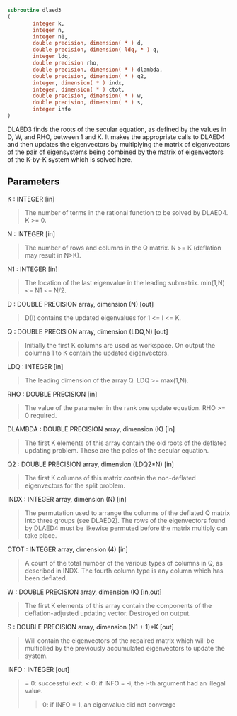 ```fortran
subroutine dlaed3
(
        integer k,
        integer n,
        integer n1,
        double precision, dimension( * ) d,
        double precision, dimension( ldq, * ) q,
        integer ldq,
        double precision rho,
        double precision, dimension( * ) dlambda,
        double precision, dimension( * ) q2,
        integer, dimension( * ) indx,
        integer, dimension( * ) ctot,
        double precision, dimension( * ) w,
        double precision, dimension( * ) s,
        integer info
)
```

DLAED3 finds the roots of the secular equation, as defined by the
values in D, W, and RHO, between 1 and K.  It makes the
appropriate calls to DLAED4 and then updates the eigenvectors by
multiplying the matrix of eigenvectors of the pair of eigensystems
being combined by the matrix of eigenvectors of the K-by-K system
which is solved here.

## Parameters
K : INTEGER [in]
> The number of terms in the rational function to be solved by
> DLAED4.  K >= 0.

N : INTEGER [in]
> The number of rows and columns in the Q matrix.
> N >= K (deflation may result in N>K).

N1 : INTEGER [in]
> The location of the last eigenvalue in the leading submatrix.
> min(1,N) <= N1 <= N/2.

D : DOUBLE PRECISION array, dimension (N) [out]
> D(I) contains the updated eigenvalues for
> 1 <= I <= K.

Q : DOUBLE PRECISION array, dimension (LDQ,N) [out]
> Initially the first K columns are used as workspace.
> On output the columns 1 to K contain
> the updated eigenvectors.

LDQ : INTEGER [in]
> The leading dimension of the array Q.  LDQ >= max(1,N).

RHO : DOUBLE PRECISION [in]
> The value of the parameter in the rank one update equation.
> RHO >= 0 required.

DLAMBDA : DOUBLE PRECISION array, dimension (K) [in]
> The first K elements of this array contain the old roots
> of the deflated updating problem.  These are the poles
> of the secular equation.

Q2 : DOUBLE PRECISION array, dimension (LDQ2*N) [in]
> The first K columns of this matrix contain the non-deflated
> eigenvectors for the split problem.

INDX : INTEGER array, dimension (N) [in]
> The permutation used to arrange the columns of the deflated
> Q matrix into three groups (see DLAED2).
> The rows of the eigenvectors found by DLAED4 must be likewise
> permuted before the matrix multiply can take place.

CTOT : INTEGER array, dimension (4) [in]
> A count of the total number of the various types of columns
> in Q, as described in INDX.  The fourth column type is any
> column which has been deflated.

W : DOUBLE PRECISION array, dimension (K) [in,out]
> The first K elements of this array contain the components
> of the deflation-adjusted updating vector. Destroyed on
> output.

S : DOUBLE PRECISION array, dimension (N1 + 1)*K [out]
> Will contain the eigenvectors of the repaired matrix which
> will be multiplied by the previously accumulated eigenvectors
> to update the system.

INFO : INTEGER [out]
> = 0:  successful exit.
> < 0:  if INFO = -i, the i-th argument had an illegal value.
> > 0:  if INFO = 1, an eigenvalue did not converge
